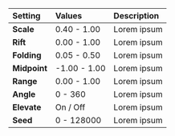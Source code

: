 | Setting      | Values          | Description |
| :----------- | :-------------- | :---------- |
| **Scale**    | 0.40 - 1.00     | Lorem ipsum |
| **Rift**     | 0.00 - 1.00     | Lorem ipsum |
| **Folding**  | 0.05 - 0.50     | Lorem ipsum |
| **Midpoint** | -1.00 - 1.00    | Lorem ipsum |
| **Range**    | 0.00 - 1.00     | Lorem ipsum |
| **Angle**    | 0 - 360         | Lorem ipsum |
| **Elevate**  | On / Off | Lorem ipsum |
| **Seed**     | 0 - 128000      | Lorem ipsum |
